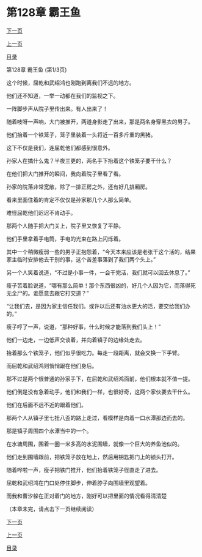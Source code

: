 <h1>第128章   霸王鱼</h1>
            <div><p><a href="./0382_%E7%AC%AC128%E7%AB%A0_%E9%9C%B8%E7%8E%8B%E9%B1%BC.md">下一页</a></p><p><a href="./0380_%E7%AC%AC127%E7%AB%A0_%E6%B0%B4%E5%BA%95%E9%93%9C%E6%A3%BA.md">上一页</a></p><p><a href="../">目录</a></p></div>
            <div><p>第128章   霸王鱼 (第1/3页)</p><p>这个时候，屈乾和武绍鸿也刚跑到离我们不远的地方。</p><p>他们还不知道，一举一动都在我们的监视之下。</p><p>一阵脚步声从院子里传出来。有人出来了！</p><p>随着吱呀一声响，大门被推开，两道身影走了出来，那是两名身穿黑衣的男子。</p><p>他们抬着一个铁笼子，笼子里装着一头将近一百多斤重的黑猪。</p><p>这下不仅是我们，连屈乾他们都感到很意外。</p><p>孙家人在搞什么鬼？半夜三更的，两名手下抬着这个铁笼子要干什么？</p><p>在他们把大门推开的瞬间，我向着院子里看了看。</p><p>孙家的院落非常宽敞，除了一排正房之外，还有好几排厢房。</p><p>看来里面住着的肯定不仅仅是孙家那几个人那么简单。</p><p>难怪屈乾他们迟迟不肯动手。</p><p>那两个人随手把大门关上，院子里又恢复了平静。</p><p>他们手里拿着手电筒，手电的光束在路上闪烁着。</p><p>其中一个稍微瘦弱一些的男子正抱怨着，“今天本来应该是老张干这个活的，结果家主临时安排他去干别的事，这个苦差事落到了我们两个头上。”</p><p>另一个人笑着说道，“不过是小事一件，一会干完活，我们就可以回去休息了。”</p><p>瘦子苦着脸说道，“哪有那么简单！那个东西很凶的，好几个人因为它，而落得死无全尸的。谁愿意去跟它打交道？”</p><p>“让我们去，是因为家主信任我们。或许以后还有油水更大的活，要交给我们办的。”</p><p>瘦子哼了一声，说道，“那种好事，什么时候才能落到我们头上！”</p><p>他们一边走，一边低声交谈着，并向着镇子的边缘处走去。</p><p>抬着那么个铁笼子，他们似乎很吃力。每走一段距离，就会交换一下手臂。</p><p>而屈乾和武绍鸿则悄悄跟在他们身后。</p><p>那不过是两个很普通的孙家手下，在屈乾和武绍鸿面前，他们根本就不值一提。</p><p>他们倒是没有急着动手，他们和我们一样，也很好奇，这两个家伙要去干什么。</p><p>他们在后面不远不近的跟着他们。</p><p>那两个人从镇子里七扭八歪的路上走过，看模样是向着一口水潭那边而去的。</p><p>那是镇子周围四个水潭当中的一个。</p><p>在水塘周围，围着一圈一米多高的水泥围墙，就像一个巨大的养鱼池似的。</p><p>他们走到围墙跟前，把铁笼子放在地上，然后用钥匙把门上的锁头打开。</p><p>随着哗啦一声，瘦子把铁门推开，他们抬着铁笼子径直走了进去。</p><p>屈乾和武绍鸿在门口处停住脚步，伸着脖子向围墙里观望着。</p><p>而我和曹汐躲在正对着门的地方，刚好可以把里面的情况看得清清楚</p><p>（本章未完，请点击下一页继续阅读）</p></div>
            <div><p><a href="./0382_%E7%AC%AC128%E7%AB%A0_%E9%9C%B8%E7%8E%8B%E9%B1%BC.md">下一页</a></p><p><a href="./0380_%E7%AC%AC127%E7%AB%A0_%E6%B0%B4%E5%BA%95%E9%93%9C%E6%A3%BA.md">上一页</a></p><p><a href="../">目录</a></p></div>